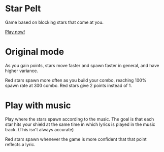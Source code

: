 # Star Pelt

Game based on blocking stars that come at you.

[Play now!](https://choojeremy.github.io/Star-Pelt/)

# Original mode

As you gain points, stars move faster and spawn faster in general, and have higher variance.

Red stars spawn more often as you build your combo, reaching 100% spawn rate at 300 combo. Red stars give 2 points instead of 1.

# Play with music

Play where the stars spawn according to the music. The goal is that each star hits your shield at the same time in which lyrics is played in the music track. (This isn't always accurate)

Red stars spawn whenever the game is more confident that that point reflects a lyric.
